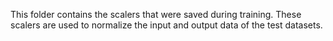 This folder contains the scalers that were saved during training. These scalers are used to normalize the input and output data of the test datasets.